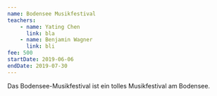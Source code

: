 ```yaml
---
name: Bodensee Musikfestival
teachers:
    - name: Yating Chen
      link: bla
    - name: Benjamin Wagner
      link: bli
fee: 500
startDate: 2019-06-06
endDate: 2019-07-30
---
```


Das Bodensee-Musikfestival ist ein tolles Musikfestival am Bodensee.